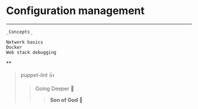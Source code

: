 # Configuration management
***
    _Concepts_

    Network basics
    Docker
    Web stack debugging

**
> _puppet-lint_ :+1:
>> Going Deeper :muscle:
>>> __Son of God__ :clap: